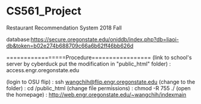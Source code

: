 # CS561_Project
Restaurant Recommendation System
2018 Fall

database:https://secure.oregonstate.edu/oniddb/index.php?db=liaoi-db&token=b02e274b688709c66a6b62ff46bb626d

=================Procedure=================
(link to school's server by cyberduck
  put the modification in "public_html" folder) : access.engr.oregonstate.edu
 
(login to OSU flip)                             : ssh wangchih@flip.engr.oregonstate.edu
(change to the folder)                          : cd /public_html
(change file permissions)                       : chmod -R 755 ./
(open the homepage)                             : http://web.engr.oregonstate.edu/~wangchih/indexmain
